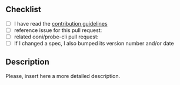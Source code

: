 ## Checklist

- [ ] I have read the [contribution guidelines](https://github.com/ooni/spec/blob/master/CONTRIBUTING.md)
- [ ] reference issue for this pull request: <!-- add URL here -->
- [ ] related ooni/probe-cli pull request: <!-- add URL here -->
- [ ] If I changed a spec, I also bumped its version number and/or date

<!-- Location of the issue tracker: https://github.com/ooni/probe -->

## Description

Please, insert here a more detailed description.
